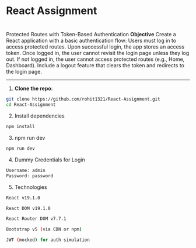 # React Assignment 
# 
Protected Routes with Token-Based Authentication
**Objective**
Create a React application with a basic authentication flow:
Users must log in to access protected routes.
Upon successful login, the app stores an access token.
Once logged in, the user cannot revisit the login page unless they log out.
If not logged in, the user cannot access protected routes (e.g., Home, Dashboard).
Include a logout feature that clears the token and redirects to the login page.

---


1. **Clone the repo**:

```bash
git clone https://github.com/rohit1321/React-Assignment.git
cd React-Assignment
```
2. Install dependencies
```bash
npm install
```
3. npm run dev
```bash
npm run dev
```
4. Dummy Credentials for Login
```bash
Username: admin
Password: password
```
5. Technologies 
```bash
React v19.1.0

React DOM v19.1.0

React Router DOM v7.7.1

Bootstrap v5 (via CDN or npm)

JWT (mocked) for auth simulation


